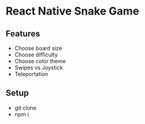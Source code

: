 <h1>React Native Snake Game</h1>
<h2>Features</h2>
<ul>
    <li>Choose board size</li>
    <li>Choose difficulty</li>
    <li>Choose color theme</li>
    <li>Swipes vs Joystick</li>
    <li>Teleportation</li>
</ul>
<h2>Setup</h2>
<ul>
    <li>git clone</li>
    <li>npm i</li>
</ul>
